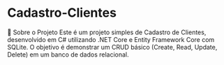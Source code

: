 # Cadastro-Clientes
📖 Sobre o Projeto
Este é um projeto simples de Cadastro de Clientes, desenvolvido em C# utilizando .NET Core e Entity Framework Core com SQLite. O objetivo é demonstrar um CRUD básico (Create, Read, Update, Delete) em um banco de dados relacional.